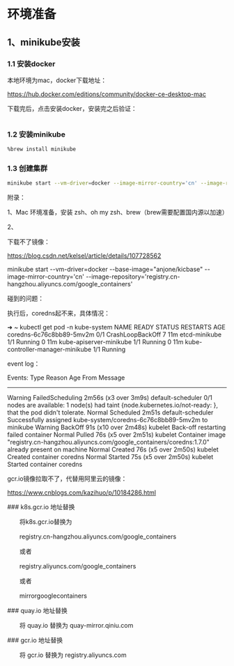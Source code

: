 # 环境准备

## 1、minikube安装

### 1.1 安装docker

本地环境为mac，docker下载地址：

https://hub.docker.com/editions/community/docker-ce-desktop-mac

下载完后，点击安装docker，安装完之后验证：

~~~

~~~



### 1.2 安装minikube

~~~bash
%brew install minikube
~~~



### 1.3 创建集群

~~~bash
minikube start --vm-driver=docker --image-mirror-country='cn' --image-repository='registry.cn-hangzhou.aliyuncs.com/google_containers' --logtostderr

~~~











附录：

1、Mac 环境准备，安装 zsh、oh my zsh、brew（brew需要配置国内源以加速）

2、



下载不了镜像：

https://blog.csdn.net/kelsel/article/details/107728562

minikube start --vm-driver=docker --base-image="anjone/kicbase" --image-mirror-country='cn' --image-repository='registry.cn-hangzhou.aliyuncs.com/google_containers'



碰到的问题：

执行后，coredns起不来，具体情况：

➜  ~ kubectl get pod -n kube-system
NAME                               READY   STATUS             RESTARTS   AGE
coredns-6c76c8bb89-5mv2m           0/1     CrashLoopBackOff   7          11m
etcd-minikube                      1/1     Running            0          11m
kube-apiserver-minikube            1/1     Running            0          11m
kube-controller-manager-minikube   1/1     Running



event log：

Events:
  Type     Reason            Age                   From               Message
----     ------            ----                  ----               -------
  Warning  FailedScheduling  2m56s (x3 over 3m9s)  default-scheduler  0/1 nodes are available: 1 node(s) had taint {node.kubernetes.io/not-ready: }, that the pod didn't tolerate.
  Normal   Scheduled         2m51s                 default-scheduler  Successfully assigned kube-system/coredns-6c76c8bb89-5mv2m to minikube  Warning  BackOff           91s (x10 over 2m48s)  kubelet            Back-off restarting failed container
  Normal   Pulled            76s (x5 over 2m51s)   kubelet            Container image "registry.cn-hangzhou.aliyuncs.com/google_containers/coredns:1.7.0" already present on machine
  Normal   Created           76s (x5 over 2m50s)   kubelet            Created container coredns
  Normal   Started           75s (x5 over 2m50s)   kubelet            Started container coredns





gcr.io镜像拉取不了，代替用阿里云的镜像：

https://www.cnblogs.com/kazihuo/p/10184286.html

\### k8s.gcr.io 地址替换

　　将k8s.gcr.io替换为

　　registry.cn-hangzhou.aliyuncs.com/google_containers

　　或者

　　registry.aliyuncs.com/google_containers

　　或者

　　mirrorgooglecontainers

\### quay.io 地址替换

　　将 quay.io 替换为 quay-mirror.qiniu.com

\### gcr.io 地址替换

　　将 gcr.io 替换为 registry.aliyuncs.com





